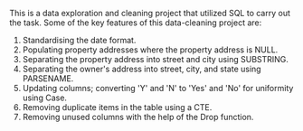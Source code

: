 This is a data exploration and cleaning project that utilized SQL to carry out the task. 
Some of the key features of this data-cleaning project are:
1. Standardising the date format.
2. Populating property addresses where the property address is NULL.
3. Separating the property address into street and city using SUBSTRING.
4. Separating the owner's address into street, city, and state using PARSENAME.
5. Updating columns; converting 'Y' and 'N' to 'Yes' and 'No' for uniformity using Case.
6. Removing duplicate items in the table using a CTE.
7. Removing unused columns with the help of the Drop function.
